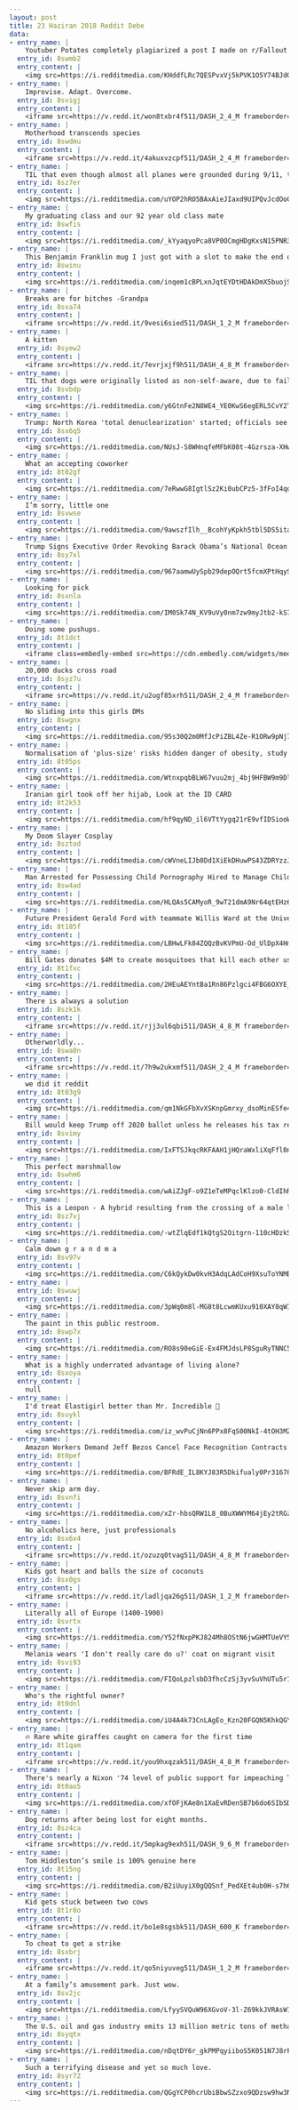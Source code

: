 ```yaml
---
layout: post
title: 23 Haziran 2018 Reddit Debe
data:
- entry_name: |
    Youtuber Potates completely plagiarized a post I made on r/Fallout about Fallout 76, and passed it off as his own work. The video is now at 800k views.
  entry_id: 8swmb2
  entry_content: |
    <img src=https://i.redditmedia.com/KHddfLRc7QESPvxVj5kPVK1O5Y74BJdGSOl24LOOvds.jpg?s=f5cc1fac5f871274fe2064693468e115 frameborder=0>
- entry_name: |
    Improvise. Adapt. Overcome.
  entry_id: 8svigj
  entry_content: |
    <iframe src=https://v.redd.it/won8txbr4f511/DASH_2_4_M frameborder=0></iframe>
- entry_name: |
    Motherhood transcends species
  entry_id: 8swdmu
  entry_content: |
    <iframe src=https://v.redd.it/4akuxvzcpf511/DASH_2_4_M frameborder=0></iframe>
- entry_name: |
    TIL that even though almost all planes were grounded during 9/11, there was one non military plane flying after the FAA ordered all planes to land. This one plane was carrying snake anti venom to Florida to save a snake handler’s life after he had gotten bit by a Taipan snake
  entry_id: 8sz7er
  entry_content: |
    <img src=https://i.redditmedia.com/uYOP2hRO5BAxAieJIaxd9UIPQvJcdOoCQsiNxIKcFXQ.jpg?s=8f1f36e67b65edcee6c7959350897bb4 frameborder=0>
- entry_name: |
    My graduating class and our 92 year old class mate
  entry_id: 8swfis
  entry_content: |
    <img src=https://i.redditmedia.com/_kYyaqyoPca8VP0OCmgHDgKxsN15PNR3Q8n5cCXJwB0.jpg?s=f2b06288b205874942cafc0e620ee341 frameborder=0>
- entry_name: |
    This Benjamin Franklin mug I just got with a slot to make the end of your tea bag the kite
  entry_id: 8swinu
  entry_content: |
    <img src=https://i.redditmedia.com/inqem1cBPLxnJqtEYDtHDAkDmX5buojSCY-6XmxseJ8.jpg?s=3ba7c39073a11d62cbbc5b1dda19dae0 frameborder=0>
- entry_name: |
    Breaks are for bitches -Grandpa
  entry_id: 8sva74
  entry_content: |
    <iframe src=https://v.redd.it/9vesi6sied511/DASH_1_2_M frameborder=0></iframe>
- entry_name: |
    A kitten
  entry_id: 8syew2
  entry_content: |
    <iframe src=https://v.redd.it/7evrjxjf9h511/DASH_4_8_M frameborder=0></iframe>
- entry_name: |
    TIL that dogs were originally listed as non-self-aware, due to failing the mirror test. However, since dogs are not visually oriented, a new test, sniff test of self recognition was developed, and shows significant evidence of self-awareness in dogs.
  entry_id: 8svbdp
  entry_content: |
    <img src=https://i.redditmedia.com/y6GtnFe2N8WE4_YE0KwS6egERL5CvY2TThToX8NqeF4.jpg?s=b20e5c64e9631129692707ea5b9a5270 frameborder=0>
- entry_name: |
    Trump: North Korea 'total denuclearization' started; officials see no new moves -- Donald Trump said on Thursday North Korea was blowing up four of its big test sites and that a process of “total denuclearization ... has already started,” but officials said there was no such evidence.
  entry_id: 8sx6q5
  entry_content: |
    <img src=https://i.redditmedia.com/NUsJ-S8WHnqfeMFbK08t-4Gzrsza-XHwqgB7peXWD3Y.jpg?s=2e8e6cb2d7b8d0a56c43f47ca239ed87 frameborder=0>
- entry_name: |
    What an accepting coworker
  entry_id: 8t02gf
  entry_content: |
    <img src=https://i.redditmedia.com/7eRwwG8IgtlSz2Ki0ubCPz5-3fFoI4qqiqZRtr6nOKk.jpg?s=ab692df5ae4b12494f1502d37e566038 frameborder=0>
- entry_name: |
    I’m sorry, little one
  entry_id: 8svwse
  entry_content: |
    <img src=https://i.redditmedia.com/9awszfIlh__BcohYyKpkh5tbl5DS5itaGZwINQ27dsg.jpg?s=89439e0375a1f17ce08015c55ea46179 frameborder=0>
- entry_name: |
    Trump Signs Executive Order Revoking Barack Obama’s National Ocean Policy, Opens Oceans to Drilling
  entry_id: 8sy7xl
  entry_content: |
    <img src=https://i.redditmedia.com/967aamwUySpb29depOQrt5fcmXPtHqySs4kOrt9Qsgk.jpg?s=2476fb3ae5a1619bf31c58e853c61f40 frameborder=0>
- entry_name: |
    Looking for pick
  entry_id: 8sxnla
  entry_content: |
    <img src=https://i.redditmedia.com/IM0Sk74N_KV9uVy0nm7zw9myJtb2-kS7HrbZNGyT7-I.jpg?s=7c73d57b12d022e501723eeeed030567 frameborder=0>
- entry_name: |
    Doing some pushups.
  entry_id: 8t1dct
  entry_content: |
    <iframe class=embedly-embed src=https://cdn.embedly.com/widgets/media.html?src=https%3A%2F%2Fgfycat.com%2Fifr%2FClosedDefensiveBobolink&url=https%3A%2F%2Fgfycat.com%2FClosedDefensiveBobolink&image=https%3A%2F%2Fthumbs.gfycat.com%2FClosedDefensiveBobolink-size_restricted.gif&key=2aa3c4d5f3de4f5b9120b660ad850dc9&type=text%2Fhtml&schema=gfycat width=600 height=600 scrolling=no frameborder=0 allowfullscreen></iframe>
- entry_name: |
    20,000 ducks cross road
  entry_id: 8syz7u
  entry_content: |
    <iframe src=https://v.redd.it/u2ugf85xrh511/DASH_2_4_M frameborder=0></iframe>
- entry_name: |
    No sliding into this girls DMs
  entry_id: 8swgnx
  entry_content: |
    <img src=https://i.redditmedia.com/95s30Q2m0MfJcPiZBL4Ze-R1ORw9pNj7N9J1yykWT-c.jpg?s=aae62fbe5ed5ccb3715ea6c9ad3c5139 frameborder=0>
- entry_name: |
    Normalisation of 'plus-size' risks hidden danger of obesity, study finds
  entry_id: 8t05ps
  entry_content: |
    <img src=https://i.redditmedia.com/WtnxpqbBLW67vuu2mj_4bj9HFBW9m9DlFauFpIIxbhM.jpg?s=e6c50f37ff07f248953093b21930f4cb frameborder=0>
- entry_name: |
    Iranian girl took off her hijab, Look at the ID CARD
  entry_id: 8t2k53
  entry_content: |
    <img src=https://i.redditmedia.com/hf9qyND_il6VTtYygq21rE9vfIDSiooWeBEJC0QrPnI.jpg?s=a4344ff5e63c7123919d84f4c9675f24 frameborder=0>
- entry_name: |
    My Doom Slayer Cosplay
  entry_id: 8sztod
  entry_content: |
    <img src=https://i.redditmedia.com/cWVneLIJb0Dd1XiEkDHuwPS43ZDRYzzJ_QTaHOOz48I.jpg?s=9e2c4353bb1735d4eb0567e2e546bfae frameborder=0>
- entry_name: |
    Man Arrested for Possessing Child Pornography Hired to Manage Children at Migrant Detention Center
  entry_id: 8sw4ad
  entry_content: |
    <img src=https://i.redditmedia.com/HLQAs5CAMyoR_9wT21dmA9Nr64qtEHz6quiWttHOgIo.jpg?s=51987339b0ee4bc3ec022aef8dd4da13 frameborder=0>
- entry_name: |
    Future President Gerald Ford with teammate Willis Ward at the University of Michigan in 1934. Ford threatened to quit the team when Ward was benched for a game against Georgia Tech, who at the time refused to play against black players.
  entry_id: 8t185f
  entry_content: |
    <img src=https://i.redditmedia.com/LBHwLFk84ZQQzBvKVPmU-Od_UlDpX4Hms_sv7EBONds.jpg?s=6152fa2e332d0b07a3af92eab87c7acb frameborder=0>
- entry_name: |
    Bill Gates donates $4M to create mosquitoes that kill each other using sex
  entry_id: 8t1fxc
  entry_content: |
    <img src=https://i.redditmedia.com/2HEuAEYntBa1Rn86Pzlgci4FBG6OXYE_iMUaIt1drlI.jpg?s=6fa834f55836be5aec5eb80996698369 frameborder=0>
- entry_name: |
    There is always a solution
  entry_id: 8szk1k
  entry_content: |
    <iframe src=https://v.redd.it/rjj3ul6qbi511/DASH_4_8_M frameborder=0></iframe>
- entry_name: |
    Otherworldly...
  entry_id: 8swa8n
  entry_content: |
    <iframe src=https://v.redd.it/7h9w2ukxmf511/DASH_2_4_M frameborder=0></iframe>
- entry_name: |
    we did it reddit
  entry_id: 8t03g9
  entry_content: |
    <img src=https://i.redditmedia.com/qm1NkGFbXvXSKnpGmrxy_dsoMinESfe4wt1EzKxb1ug.jpg?s=c695f05445880bae5bfdf64969b29148 frameborder=0>
- entry_name: |
    Bill would keep Trump off 2020 ballot unless he releases his tax returns
  entry_id: 8svimy
  entry_content: |
    <img src=https://i.redditmedia.com/IxFTSJkqcRKFAAH1jHQraWxliXqFfl0n0b1T0L-Iph4.jpg?s=5e44f83ed41e9025d8ff1a93f9b8a8ec frameborder=0>
- entry_name: |
    This perfect marshmallow
  entry_id: 8swhm6
  entry_content: |
    <img src=https://i.redditmedia.com/wAiZJgF-o9Z1eTeMPqclKlzo0-CldIhRRyJrmB_T_ME.jpg?s=2029df59a8a5c7674955357262f9662f frameborder=0>
- entry_name: |
    This is a Leopon - A hybrid resulting from the crossing of a male leopard with a lioness.
  entry_id: 8sz7vj
  entry_content: |
    <img src=https://i.redditmedia.com/-wtZlqEdf1kQtgS2Oitgrn-110cHDzkSOlHWNdL9Svw.png?s=b993c94fd7d0d30a07b26dc985e6b750 frameborder=0>
- entry_name: |
    Calm down g r a n d m a
  entry_id: 8sv97v
  entry_content: |
    <img src=https://i.redditmedia.com/C6kQykDw0kvH3AdqLAdCoH9XsuToYNMBPw-GdTLHTgQ.jpg?s=8b1edbe4679efcc3722a671fd1f45688 frameborder=0>
- entry_name: |
  entry_id: 8swuwj
  entry_content: |
    <img src=https://i.redditmedia.com/3pWq0m8l-MG8t8LcwmKUxu910XAY8qWIFb1jqWazJC0.jpg?s=a448e1b3970bf02cd3fae0db930ad2c8 frameborder=0>
- entry_name: |
    The paint in this public restroom.
  entry_id: 8swp7x
  entry_content: |
    <img src=https://i.redditmedia.com/RO8s90eGiE-Ex4FMJdsLP8SguRyTNNC5UoaMUu1aWU4.jpg?s=9ee20ef6ae9a08ccc71912438906ac4a frameborder=0>
- entry_name: |
    What is a highly underrated advantage of living alone?
  entry_id: 8sxoya
  entry_content: |
    null
- entry_name: |
    I'd treat Elastigirl better than Mr. Incredible 😤
  entry_id: 8suykl
  entry_content: |
    <img src=https://i.redditmedia.com/iz_wvPuCjNn6PPx8FqS00NkI-4tOH3MZoGJX4g9kJXE.jpg?s=593e3e55ff7498b4887535480717570e frameborder=0>
- entry_name: |
    Amazon Workers Demand Jeff Bezos Cancel Face Recognition Contracts With Law Enforcement
  entry_id: 8t0pef
  entry_content: |
    <img src=https://i.redditmedia.com/BFRdE_IL8KYJ83R5Dkifualy0Pr316786ytg8XY3UAg.jpg?s=262acbd5af5258abe8765556dc2f28d2 frameborder=0>
- entry_name: |
    Never skip arm day.
  entry_id: 8svnfi
  entry_content: |
    <img src=https://i.redditmedia.com/xZr-hbsQRW1L8_0BuXWWYM64jEy2tRGz05ZUBj4paYk.jpg?s=e8c1dec0834d0223d02b8edf713bced2 frameborder=0>
- entry_name: |
    No alcoholics here, just professionals
  entry_id: 8sx6x4
  entry_content: |
    <iframe src=https://v.redd.it/ozuzq0tvag511/DASH_4_8_M frameborder=0></iframe>
- entry_name: |
    Kids got heart and balls the size of coconuts
  entry_id: 8sx0gs
  entry_content: |
    <iframe src=https://v.redd.it/ladljqa26g511/DASH_1_2_M frameborder=0></iframe>
- entry_name: |
    Literally all of Europe (1400-1900)
  entry_id: 8svrtx
  entry_content: |
    <img src=https://i.redditmedia.com/Y52fNxpPKJ824Mh8OStN6jwGHMTUeVY5p6r7EcUV__g.jpg?s=f6a259e0ac931d1087817e68cc9a525f frameborder=0>
- entry_name: |
    Melania wears 'I don't really care do u?' coat on migrant visit
  entry_id: 8svi93
  entry_content: |
    <img src=https://i.redditmedia.com/FIQoLpzlsbD3fhcCzSj3yvSuVhUTu5r1rpRYNazavJ0.jpg?s=dd6b5fe0a2f79b77b2c636dca87de38f frameborder=0>
- entry_name: |
    Who's the rightful owner?
  entry_id: 8t0dnl
  entry_content: |
    <img src=https://i.redditmedia.com/iU4A4k73CnLAgEo_Kzn20FGQN5KhkQGY3JPO4xVoXf8.jpg?s=040d9824ba444ec735d4c15807ecd68b frameborder=0>
- entry_name: |
    🔥 Rare white giraffes caught on camera for the first time
  entry_id: 8t1qam
  entry_content: |
    <iframe src=https://v.redd.it/you9hxqzak511/DASH_4_8_M frameborder=0></iframe>
- entry_name: |
    There's nearly a Nixon '74 level of public support for impeaching Trump
  entry_id: 8t0ao5
  entry_content: |
    <img src=https://i.redditmedia.com/xfOFjKAe8n1XaEvRDenSB7b6do6SIbSDqHm9LYaLCKI.jpg?s=08847f9071a82410dae94c59c80470d9 frameborder=0>
- entry_name: |
    Dog returns after being lost for eight months.
  entry_id: 8sz4ca
  entry_content: |
    <iframe src=https://v.redd.it/5mpkag9exh511/DASH_9_6_M frameborder=0></iframe>
- entry_name: |
    Tom Hiddleston’s smile is 100% genuine here
  entry_id: 8t15ng
  entry_content: |
    <img src=https://i.redditmedia.com/B2iUuyiX0gQQSnf_PedXEt4ub0H-s7h6LOXuubF0djc.jpg?s=f09daba22436daee69474ffaa40b16de frameborder=0>
- entry_name: |
    Kid gets stuck between two cows
  entry_id: 8t1r8o
  entry_content: |
    <iframe src=https://v.redd.it/bo1e8sgsbk511/DASH_600_K frameborder=0></iframe>
- entry_name: |
    To cheat to get a strike
  entry_id: 8sxbrj
  entry_content: |
    <iframe src=https://v.redd.it/qo5niyuveg511/DASH_1_2_M frameborder=0></iframe>
- entry_name: |
    At a family’s amusement park. Just wow.
  entry_id: 8sv2jc
  entry_content: |
    <img src=https://i.redditmedia.com/LfyySVQuW96XGvoV-3l-Z69kkJVRAsW1DaiLQbib0Ig.jpg?s=eeaddb0a34f5d36595a4578424b1a6f4 frameborder=0>
- entry_name: |
    The U.S. oil and gas industry emits 13 million metric tons of methane from its operations each year – nearly 60% more than currently estimated by the EPA, a new study finds.
  entry_id: 8syqtx
  entry_content: |
    <img src=https://i.redditmedia.com/nDqtDY6r_gkPMPqyiiboS5K051N7J8rF-Kg9TgWpw7g.jpg?s=065e44a6f8bb237d8b16e59a24428bdf frameborder=0>
- entry_name: |
    Such a terrifying disease and yet so much love.
  entry_id: 8syr72
  entry_content: |
    <img src=https://i.redditmedia.com/QGgYCP0hcrUbiBbwSZzxo9QDzsw9hw3NfiHiH8MgDok.jpg?s=322a5827673bdbc17f927b696927f7de frameborder=0>
---
```

